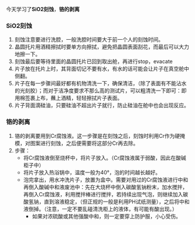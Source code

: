 今天学习了**SiO2刻蚀**，**铬的剥离**

### SiO2刻蚀
1. 刻蚀注意要进行洗腔，一般洗腔时间要大于前一个人的刻蚀时间。
2. 晶圆托片用酒精擦拭时要单方向擦拭，避免把晶圆表面刮花，而最后可以大力地擦一下。
3. 刻蚀最后要等待里面的晶圆托片已回到取出舱，再进行stop，evacate
4. 片子放在托片上时，其背面切记不要有水，有水的话可能会让片子在真空舱中侧翻。
5. 片子在每一步骤间最好都有机物清洗一下，确保清洁，（除了表面有不能沾水的光刻胶）；而对于洁净度要求不那么高的测试片，可以粗清洗一下即可：即用棉签裹上布，蘸上酒精，轻轻擦拭片子表面。
6. 片子背面滴硅油，只要硅油不超出片子就行，防止硅油在舱中也会出现反应。


### 铬的剥离
1. 铬的剥离要用到Cr腐蚀液。这一步骤是在刻蚀之后，刻蚀时利用Cr作为硬掩模，对图案进行刻蚀，之后便需要将这部分Cr再去除。
2. 步骤：
   - 将Cr腐蚀液倒至烧杯中，将片子放入。（Cr腐蚀液属于弱酸，因此在酸碱柜子中）
   - 将片子放入热浴锅中，温度一般为40°，泡的时间越长越好。
   - 泡完拿出，用水冲洗片子，放置为盒中。需要对用过的Cr腐蚀液进行中和再倒入酸碱中和液废池中：先在大烧杯中倒入碳酸氢钠粉末，加水搅拌，再倒入Cr腐蚀液，利用搅拌棒进行搅拌，若持续出现气泡，则继续加入碳酸氢钠，直到溶液稳定，（但正规的一般是利用PH试纸测量），之后将中和液倒掉。（注意，一定不要乱碰清洗柜上的液体，有可能有酸出现。）
     - 如果对浓硫酸或其他强酸中和，则一定要穿上防护服，小心受伤。